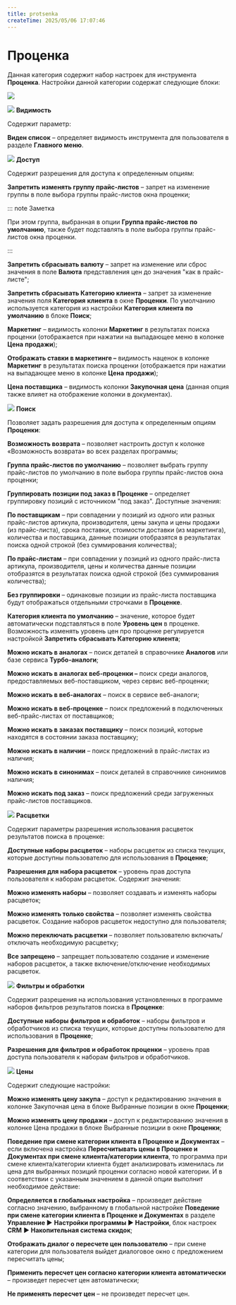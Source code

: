 ```yaml
---
title: protsenka
createTime: 2025/05/06 17:07:46
---
```

# Проценка
Данная категория содержит набор настроек для инструмента **Проценка**. Настройки данной категории содержат следующие блоки:

![](image273.png)

![](image006.png) **Видимость**

Содержит параметр: 

**Виден список** – определяет видимость инструмента для пользователя в разделе **Главного меню**.

![](image008.png) **Доступ**

Содержит разрешения для доступа к определенным опциям:

**Запретить изменять группу прайс-листов** – запрет на изменение группы в поле выбора группы прайс-листов окна проценки;

::: note Заметка

При этом группа, выбранная в опции **Группа прайс-листов по умолчанию**, также будет подставлять в поле выбора группы прайс-листов окна проценки.

:::

**Запретить сбрасывать валюту** – запрет на изменение или сброс значения в поле **Валюта** представления цен до значения "как в прайс-листе";

**Запретить сбрасывать Категорию клиента** – запрет за изменение значения поля **Категория** **клиента** в окне **Проценки**. По умолчанию используется категория из настройки **Категория** **клиента** **по** **умолчанию** в блоке **Поиск**;

**Маркетинг** – видимость колонки **Маркетинг** в результатах поиска проценки (отображается при нажатии на выпадающее меню в колонке **Цена** **продажи**);

**Отображать ставки в маркетинге –** видимость наценок в колонке **Маркетинг** в результатах поиска проценки (отображается при нажатии на выпадающее меню в колонке **Цена** **продажи**);

**Цена поставщика** – видимость колонки **Закупочная цена** (данная опция также влияет на отображение колонки в документах).

![](image009.png) **Поиск**

Позволяет задать разрешения для доступа к определенным опциям **Проценки**:

**Возможность возврата** – позволяет настроить доступ к колонке «Возможность возврата» во всех разделах программы;

**Группа прайс-листов по умолчанию** – позволяет выбрать группу прайс-листов по умолчанию в поле выбора группы прайс-листов окна проценки;

**Группировать позиции под заказ в Проценке** – определяет группировку позиций с источником "под заказ". Доступные значения:

**По поставщикам** – при совпадении у позиций из одного или разных прайс-листов артикула, производителя, цены закупа и цены продажи (из прайс-листа), срока поставки, стоимости доставки (из маркетинга), количества и поставщика, данные позиции отобразятся в результатах поиска одной строкой (без суммирования количества);

**По прайс-листам** – при совпадении у позиций из одного прайс-листа артикула, производителя, цены и количества данные позиции отобразятся в результатах поиска одной строкой (без суммирования количества);

**Без группировки** – одинаковые позиции из прайс-листа поставщика будут отображаться отдельными строчками в **Проценке**.

**Категория клиента по умолчанию** – значение, которое будет автоматически подставляться в поле **Уровень цен** в проценке. Возможность изменять уровень цен про проценке регулируется настройкой **Запретить сбрасывать Категорию клиента**;

**Можно искать в аналогах** – поиск деталей в справочнике **Аналогов** или базе сервиса **Турбо-аналоги**;

**Можно искать в аналогах веб-проценки –** поиск среди аналогов, предоставляемых веб-поставщиком, через сервис веб-проценки;

**Можно искать в веб-аналогах** – поиск в сервисе веб-аналоги;

**Можно искать в веб-проценке** – поиск предложений в подключенных веб-прайс-листах от поставщиков;

**Можно искать в заказах поставщику** – поиск позиций, которые находятся в состоянии заказа поставщику;

**Можно искать в наличии** – поиск предложений в прайс-листах из наличия;

**Можно искать в синонимах** – поиск деталей в справочнике синонимов наличия;

**Можно искать под заказ** – поиск предложений среди загруженных прайс-листов поставщиков.

![](image010.png) **Расцветки**

Содержит параметры разрешения использования расцветок результатов поиска в проценке:

**Доступные наборы расцветок** – наборы расцветок из списка текущих, которые доступны пользователю для использования в **Проценке**;

**Разрешения для набора расцветок** – уровень прав доступа пользователя к наборам расцветок. Содержит значения:

**Можно изменять наборы** – позволяет создавать и изменять наборы расцветок;

**Можно изменять только свойства** – позволяет изменять свойства расцветок. Создание наборов расцветок недоступно для пользователя;

**Можно переключать расцветки** – позволяет пользователю включать/отключать необходимую расцветку;

**Все запрещено** – запрещает пользователю создание и изменение наборов расцветок, а также включение/отключение необходимых расцветок.

![](image011.png) **Фильтры и обработки**

Содержит разрешения на использования установленных в программе наборов фильтров результатов поиска в **Проценке**:

**Доступные наборы фильтров и обработок** – наборы фильтров и обработчиков из списка текущих, которые доступны пользователю для использования в **Проценке**;

**Разрешения для фильтров и обработок проценки** – уровень прав доступа пользователя к наборам фильтров и обработчиков.

![](image012.png) **Цены**

Содержит следующие настройки:

**Можно изменять цену закупа** – доступ к редактированию значения в колонке Закупочная цена в блоке Выбранные позиции в окне **Проценки**;

**Можно изменять цену продажи** – доступ к редактированию значения в колонке Цена продажи в блоке Выбранные позиции в окне **Проценки**;

**Поведение при смене категории клиента в Проценке и Документах** – если включена настройка **Пересчитывать цены в Проценке и Документах при смене клиента/категории клиента**, то программа при смене клиента/категории клиента будет анализировать изменилась ли цена для выбранных позиций проценки согласно новой категории. И в соответствии с указанным значением в данной опции выполнит необходимое действие:

**Определяется в глобальных настройка** – произведет действие согласно значению, выбранному в глобальной настройке **Поведение при смене категории клиента в Проценке и Документах** в разделе **Управление ►** **Настройки программы ► Настройки**, блок настроек **CRM** **► Накопительная система скидок**;

**Отображать диалог о пересчете цен пользователю** – при смене категории для пользователя выйдет диалоговое окно с предложением пересчитать цены;

**Применить пересчет цен согласно категории клиента автоматически** – произведет пересчет цен автоматически;

**Не применять пересчет цен** – не произведет пересчет цен.

